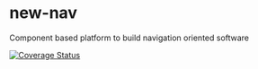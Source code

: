 # new-nav

Component based platform to build navigation oriented software

[![Coverage Status](https://coveralls.io/repos/github/xavier-caroff/new-nav/badge.svg?branch=master)](https://coveralls.io/github/xavier-caroff/new-nav?branch=master)
